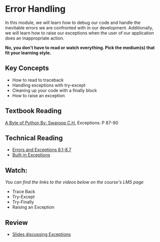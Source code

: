 # Error Handling
In this module, we will learn how to debug our code and handle the inevitable
errors we are confronted with in our development. Additionally, we will learn
how to raise our exceptions when the user of our application does an
inappropriate action.

**No, you don't have to read or watch everything. Pick the medium(s) that fit
your learning style.**

## Key Concepts

- How to read to traceback
- Handling exceptions with try-except
- Cleaning up your code with a finally block
- How to raise an exception

## Textbook Reading

[A Byte of Python By: Swaroop C.H.](https://open.umn.edu/opentextbooks/textbooks/a-byte-of-python) Exceptions: P 87-90

## Technical Reading

- [Errors and Exceptions 8.1-8.7](https://docs.python.org/3/tutorial/errors.html)
- [Built-in Exceptions](https://docs.python.org/3/library/exceptions.html)
  
## Watch:

*You can find the links to the videos below on the course's LMS page*

- Trace Back
- Try-Except
- Try-Finally
- Raising an Exception


## Review

- [Slides discussing Exceptions](https://docs.google.com/presentation/d/1IAnBSo3jnBq6voWzaIramgZIp6-U1H6Syuwg8HDYmfU/edit?usp=sharing)
  
